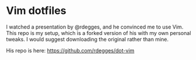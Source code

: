 # Vim dotfiles

I watched a presentation by @rdegges, and he convinced me to use Vim.
This repo is my setup, which is a forked version of his with my own
personal tweaks. I would suggest downloading the original rather than mine.

His repo is here: https://github.com/rdegges/dot-vim
